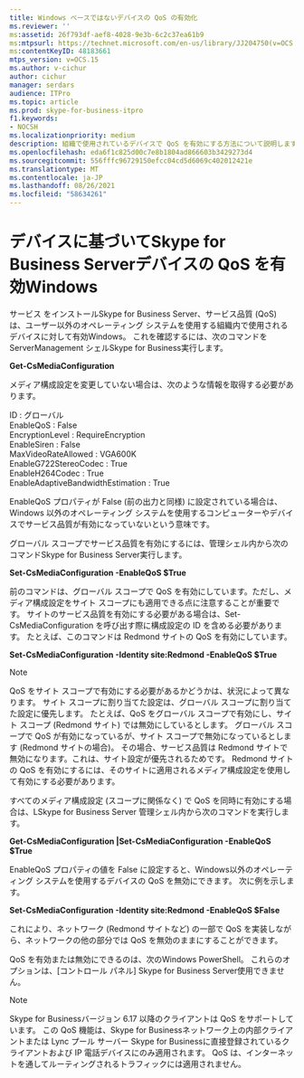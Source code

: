 ```yaml
---
title: Windows ベースではないデバイスの QoS の有効化
ms.reviewer: ''
ms:assetid: 26f793df-aef8-4028-9e3b-6c2c37ea61b9
ms:mtpsurl: https://technet.microsoft.com/en-us/library/JJ204750(v=OCS.15)
ms:contentKeyID: 48183661
mtps_version: v=OCS.15
ms.author: v-cichur
author: cichur
manager: serdars
audience: ITPro
ms.topic: article
ms.prod: skype-for-business-itpro
f1.keywords:
- NOCSH
ms.localizationpriority: medium
description: 組織で使用されているデバイスで QoS を有効にする方法について説明します。この方法では、他のオペレーティング システムを使用Windows。
ms.openlocfilehash: eda6f1c825d00c7e8b1804ad866603b3429273d4
ms.sourcegitcommit: 556fffc96729150efcc04cd5d6069c402012421e
ms.translationtype: MT
ms.contentlocale: ja-JP
ms.lasthandoff: 08/26/2021
ms.locfileid: "58634261"
---
```

# <a name="enabling-qos-in-skype-for-business-server-for-devices-that-are-not-based-on-windows"></a>デバイスに基づいてSkype for Business Serverデバイスの QoS を有効Windows


サービス をインストールSkype for Business Server、サービス品質 (QoS) は、ユーザー以外のオペレーティング システムを使用する組織内で使用されるデバイスに対して有効Windows。 これを確認するには、次のコマンドを ServerManagement シェルSkype for Business実行します。

**Get-CsMediaConfiguration**

メディア構成設定を変更していない場合は、次のような情報を取得する必要があります。

ID : グローバル<br/>
EnableQoS : False<br/>
EncryptionLevel : RequireEncryption<br/>
EnableSiren : False<br/>
MaxVideoRateAllowed : VGA600K<br/>
EnableG722StereoCodec : True<br/>
EnableH264Codec : True<br/>
EnableAdaptiveBandwidthEstimation : True<br/>

EnableQoS プロパティが False (前の出力と同様) に設定されている場合は、Windows 以外のオペレーティング システムを使用するコンピューターやデバイスでサービス品質が有効になっていないという意味です。

グローバル スコープでサービス品質を有効にするには、管理シェル内から次のコマンドSkype for Business Server実行します。

**Set-CsMediaConfiguration -EnableQoS $True**

前のコマンドは、グローバル スコープで QoS を有効にしています。ただし、メディア構成設定をサイト スコープにも適用できる点に注意することが重要です。 サイトのサービス品質を有効にする必要がある場合は、Set-CsMediaConfiguration を呼び出す際に構成設定の ID を含める必要があります。 たとえば、このコマンドは Redmond サイトの QoS を有効にしています。

**Set-CsMediaConfiguration -Identity site:Redmond -EnableQoS $True**


> [!NOTE]
> QoS をサイト スコープで有効にする必要があるかどうかは、状況によって異なります。 サイト スコープに割り当てた設定は、グローバル スコープに割り当てた設定に優先します。 たとえば、QoS をグローバル スコープで有効にし、サイト スコープ (Redmond サイト) では無効にしているとします。 グローバル スコープで QoS が有効になっているが、サイト スコープで無効になっているとします (Redmond サイトの場合)。 その場合、サービス品質は Redmond サイトで無効になります。これは、サイト設定が優先されるためです。 Redmond サイトの QoS を有効にするには、そのサイトに適用されるメディア構成設定を使用して有効にする必要があります。


すべてのメディア構成設定 (スコープに関係なく) で QoS を同時に有効にする場合は、LSkype for Business Server 管理シェル内から次のコマンドを実行します。

**Get-CsMediaConfiguration |Set-CsMediaConfiguration -EnableQoS $True**

EnableQoS プロパティの値を False に設定すると、Windows以外のオペレーティング システムを使用するデバイスの QoS を無効にできます。 次に例を示します。

**Set-CsMediaConfiguration -Identity site:Redmond -EnableQoS $False**

これにより、ネットワーク (Redmond サイトなど) の一部で QoS を実装しながら、ネットワークの他の部分では QoS を無効のままにすることができます。

QoS を有効または無効にできるのは、次のWindows PowerShell。 これらのオプションは、[コントロール パネル] Skype for Business Server使用できません。

> [!NOTE]
> Skype for Businessバージョン 6.17 以降のクライアントは QoS をサポートしています。  この QoS 機能は、Skype for Businessネットワーク上の内部クライアントまたは Lync プール サーバー Skype for Businessに直接登録されているクライアントおよび IP 電話デバイスにのみ適用されます。 QoS は、インターネットを通してルーティングされるトラフィックには適用されません。
